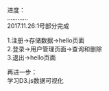进度：  
…………  
2017.11.26:1号部分完成


1.注册->存储数据->hello页面  
2.登录->用户管理页面->查询和删除  
3.退出->hello页面  

再进一步：  
学习D3.js数据可视化